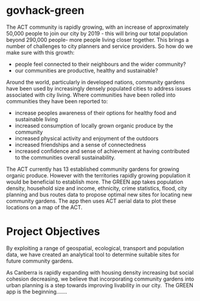 # govhack-green

The ACT community is rapidly growing, with an increase of approximately 50,000 people to join our city by 2019 - this will bring our total population beyond 290,000 people- more people living closer together. This brings a number of challenges to city planners and service providers. So how do we make sure with this growth:
 * people feel connected to their neighbours and the wider community?
 * our communities are productive, healthy and sustainable?
 
 Around the world, particularly in developed nations, community gardens have been used by increasingly densely populated cities to address issues associated with city living. Where communities have been rolled into communities they have been reported to:
 * increase peoples awareness of their options for healthy food and sustainable living
 * increased consumption of locally grown organic produce by the community
 * increased physical activity and enjoyment of the outdoors
 * increased friendships and a sense of connectedness
 * increased confidence and sense of achievement at having contributed to the communities overall sustainability.

The ACT currently has 13 established community gardens for growing organic produce. However with the territories rapidly growing population it would be beneficial to establish more. The GREEN app takes population density, household size and income, ethnicity, crime statistics, flood, city planning and bus routes data to propose optimal new sites for locating new community gardens. The app then uses ACT aerial data to plot these locations on a map of the ACT. 

# Project Objectives

By exploiting a range of geospatial, ecological, transport and population data, we have created an analytical tool to determine suitable sites for future community gardens.
 
As Canberra is rapidly expanding with housing density increasing but social cohesion decreasing, we believe that incorporating community gardens into urban planning is a step towards improving livability in our city.
​
The GREEN app is the beginning.......

